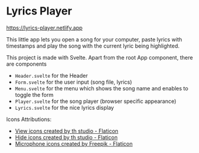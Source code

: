 # Lyrics Player

https://lyrics-player.netlify.app

This little app lets you open a song for your computer, paste lyrics with timestamps and play the song with the current lyric being highlighted.

This project is made with Svelte. Apart from the root App component, there are components

-   `Header.svelte` for the Header
-   `Form.svelte` for the user input (song file, lyrics)
-   `Menu.svelte` for the menu which shows the song name and enables to toggle the form
-   `Player.svelte` for the song player (browser specific appearance)
-   `Lyrics.svelte` for the nice lyrics display

Icons Attributions:

-   <a href="https://www.flaticon.com/free-icons/view" title="view icons">View icons created by th studio - Flaticon</a>
-   <a href="https://www.flaticon.com/free-icons/hide" title="hide icons">Hide icons created by th studio - Flaticon</a>
-   <a href="https://www.flaticon.com/free-icons/microphone" title="microphone icons">Microphone icons created by Freepik - Flaticon</a>
